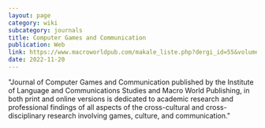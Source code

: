 ```yaml
---
layout: page
category: wiki
subcategory: journals
title: Computer Games and Communication
publication: Web
link: https://www.macroworldpub.com/makale_liste.php?dergi_id=55&volume=1&issue=1
date: 2022-11-20
---
```


"Journal of Computer Games and Communication published by the Institute of Language and Communications Studies and Macro World Publishing, in both print and online versions is dedicated to academic research and professional findings of all aspects of the cross-cultural and cross-disciplinary research involving games, culture, and communication."
